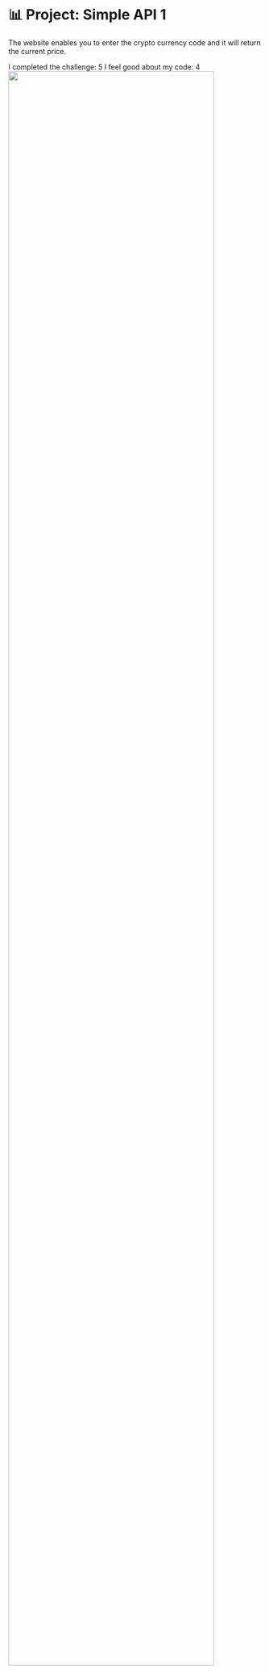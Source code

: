 # 📊 Project: Simple API 1

The website enables you to enter the crypto currency code  and it will return the current price.

I completed the challenge: 5
I feel good about my code: 4
<img src=“img/screenshotproject.png” width=90%>



